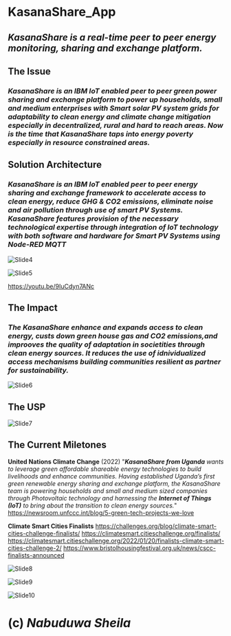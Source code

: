 # KasanaShare_App
## *KasanaShare is a real-time peer to peer energy monitoring, sharing and exchange platform.*
## The Issue
### *KasanaShare is an IBM IoT enabled peer to peer green power sharing and exchange platform to power up households, small and medium enterprises with Smart solar PV system grids for adaptability to clean energy and climate change mitigation especially in decentralized, rural and hard to reach areas. Now is the time that KasanaShare taps into energy poverty especially in resource constrained areas.*

## Solution Architecture
### *KasanaShare is an IBM IoT enabled peer to peer energy sharing and exchange framework to accelerate access to clean energy, reduce GHG & CO2 emissions, eliminate noise and air pollution through use of smart PV Systems. KasanaShare features provision of the necessary technological expertise through integration of IoT technology with both software and hardware for Smart PV Systems using Node-RED MQTT*

![Slide4](https://user-images.githubusercontent.com/107638658/174129556-915524fe-37b6-4733-94f8-07dccf845b80.JPG)

![Slide5](https://user-images.githubusercontent.com/107638658/174129591-ac168d21-db43-41fb-a6f6-9e17f1194656.JPG)

https://youtu.be/9IuCdyn7ANc

## The Impact
### *The KasanaShare enhance and expands access to clean energy, custs down green house gas and CO2 emissions,and improoves the quality of adaptation in societities through clean energy sources. It reduces the use of idnividualized access mechanisms building communities resilient as partner for sustainability.*

![Slide6](https://user-images.githubusercontent.com/107638658/174129674-b2d769fb-ed7c-4677-bea6-2bfe392ad82d.JPG)

## The USP

![Slide7](https://user-images.githubusercontent.com/107638658/174130061-eeccda65-8bc3-47f9-880a-d89e185d8b91.JPG)

## The Current Miletones

**United Nations Climate Change** (2022) "***KasanaShare from Uganda** wants to leverage green affordable shareable energy technologies to build livelihoods and enhance communities. Having established Uganda’s first green renewable energy sharing and exchange platform, the KasanaShare team is powering households and small and medium sized companies through Photovoltaic technology and harnessing the **Internet of Things  (IoT)** to bring about the transition to clean energy sources.*" 
https://newsroom.unfccc.int/blog/5-green-tech-projects-we-love

**Climate Smart Cities Finalists** 
https://challenges.org/blog/climate-smart-cities-challenge-finalists/
https://climatesmart.citieschallenge.org/finalists/
https://climatesmart.citieschallenge.org/2022/01/20/finalists-climate-smart-cities-challenge-2/
https://www.bristolhousingfestival.org.uk/news/cscc-finalists-announced

![Slide8](https://user-images.githubusercontent.com/107638658/174130161-d2a0cff9-8234-450c-8ddf-45677ad49ff5.JPG)

![Slide9](https://user-images.githubusercontent.com/107638658/174131467-b0a16655-6fad-4862-aa89-871f97f5f99d.JPG)


![Slide10](https://user-images.githubusercontent.com/107638658/174132256-c0e37221-c7f2-474d-b570-f45386a96f67.JPG)

# (c) ***Nabuduwa Sheila***


